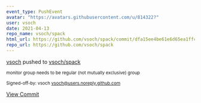```yaml
---
event_type: PushEvent
avatar: "https://avatars.githubusercontent.com/u/814322?"
user: vsoch
date: 2021-04-13
repo_name: vsoch/spack
html_url: https://github.com/vsoch/spack/commit/dfa15ee4be61e6d65ea1ffc64d4aeb1559300aa3
repo_url: https://github.com/vsoch/spack
---
```


<a href='https://github.com/vsoch' target='_blank'>vsoch</a> pushed to <a href='https://github.com/vsoch/spack' target='_blank'>vsoch/spack</a>

<small>monitor group needs to be regular (not mutually exclusive) group

Signed-off-by: vsoch <vsoch@users.noreply.github.com></small>

<a href='https://github.com/vsoch/spack/commit/dfa15ee4be61e6d65ea1ffc64d4aeb1559300aa3' target='_blank'>View Commit</a>